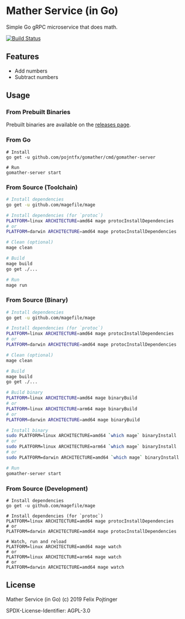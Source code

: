 # Mather Service (in Go)

Simple Go gRPC microservice that does math.

[![Build Status](https://travis-ci.com/pojntfx/gomather.svg?branch=master)](https://travis-ci.com/pojntfx/gomather)

## Features

- Add numbers
- Subtract numbers

## Usage

### From Prebuilt Binaries

Prebuilt binaries are available on the [releases page](https://github.com/pojntfx/gomather/releases/latest).

### From Go

```
# Install
go get -u github.com/pojntfx/gomather/cmd/gomather-server

# Run
gomather-server start
```

### From Source (Toolchain)

```bash
# Install dependencies
go get -u github.com/magefile/mage

# Install dependencies (for `protoc`)
PLATFORM=linux ARCHITECTURE=amd64 mage protocInstallDependencies
# or
PLATFORM=darwin ARCHITECTURE=amd64 mage protocInstallDependencies

# Clean (optional)
mage clean

# Build
mage build
go get ./...

# Run
mage run
```

### From Source (Binary)

```bash
# Install dependencies
go get -u github.com/magefile/mage

# Install dependencies (for `protoc`)
PLATFORM=linux ARCHITECTURE=amd64 mage protocInstallDependencies
# or
PLATFORM=darwin ARCHITECTURE=amd64 mage protocInstallDependencies

# Clean (optional)
mage clean

# Build
mage build
go get ./...

# Build binary
PLATFORM=linux ARCHITECTURE=amd64 mage binaryBuild
# or
PLATFORM=linux ARCHITECTURE=arm64 mage binaryBuild
# or
PLATFORM=darwin ARCHITECTURE=amd64 mage binaryBuild

# Install binary
sudo PLATFORM=linux ARCHITECTURE=amd64 `which mage` binaryInstall
# or
sudo PLATFORM=linux ARCHITECTURE=arm64 `which mage` binaryInstall
# or
sudo PLATFORM=darwin ARCHITECTURE=amd64 `which mage` binaryInstall

# Run
gomather-server start
```

### From Source (Development)

```
# Install dependencies
go get -u github.com/magefile/mage

# Install dependencies (for `protoc`)
PLATFORM=linux ARCHITECTURE=amd64 mage protocInstallDependencies
# or
PLATFORM=darwin ARCHITECTURE=amd64 mage protocInstallDependencies

# Watch, run and reload
PLATFORM=linux ARCHITECTURE=amd64 mage watch
# or
PLATFORM=linux ARCHITECTURE=arm64 mage watch
# or
PLATFORM=darwin ARCHITECTURE=amd64 mage watch
```

## License

Mather Service (in Go) (c) 2019 Felix Pojtinger

SPDX-License-Identifier: AGPL-3.0
